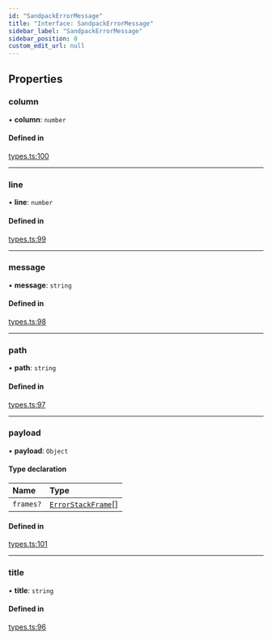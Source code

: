 ```yaml
---
id: "SandpackErrorMessage"
title: "Interface: SandpackErrorMessage"
sidebar_label: "SandpackErrorMessage"
sidebar_position: 0
custom_edit_url: null
---
```


## Properties

### column

• **column**: `number`

#### Defined in

[types.ts:100](https://github.com/codesandbox/sandpack/blob/443abe8/sandpack-client/src/types.ts#L100)

___

### line

• **line**: `number`

#### Defined in

[types.ts:99](https://github.com/codesandbox/sandpack/blob/443abe8/sandpack-client/src/types.ts#L99)

___

### message

• **message**: `string`

#### Defined in

[types.ts:98](https://github.com/codesandbox/sandpack/blob/443abe8/sandpack-client/src/types.ts#L98)

___

### path

• **path**: `string`

#### Defined in

[types.ts:97](https://github.com/codesandbox/sandpack/blob/443abe8/sandpack-client/src/types.ts#L97)

___

### payload

• **payload**: `Object`

#### Type declaration

| Name | Type |
| :------ | :------ |
| `frames?` | [`ErrorStackFrame`](ErrorStackFrame)[] |

#### Defined in

[types.ts:101](https://github.com/codesandbox/sandpack/blob/443abe8/sandpack-client/src/types.ts#L101)

___

### title

• **title**: `string`

#### Defined in

[types.ts:96](https://github.com/codesandbox/sandpack/blob/443abe8/sandpack-client/src/types.ts#L96)
